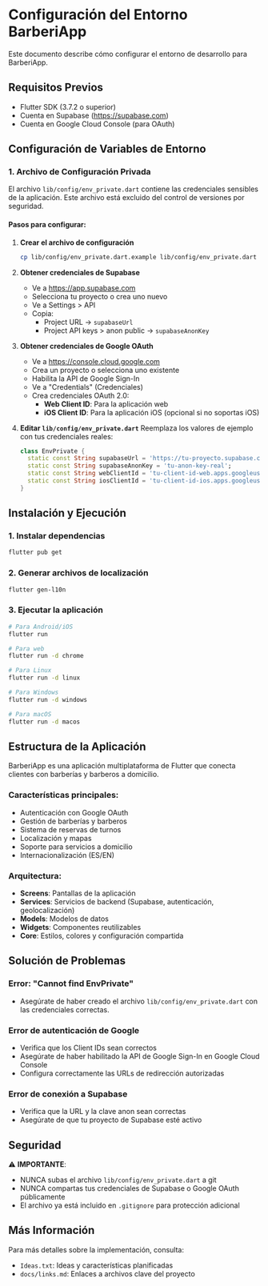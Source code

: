 # Configuración del Entorno BarberiApp

Este documento describe cómo configurar el entorno de desarrollo para BarberiApp.

## Requisitos Previos

- Flutter SDK (3.7.2 o superior)
- Cuenta en Supabase (https://supabase.com)
- Cuenta en Google Cloud Console (para OAuth)

## Configuración de Variables de Entorno

### 1. Archivo de Configuración Privada

El archivo `lib/config/env_private.dart` contiene las credenciales sensibles de la aplicación. Este archivo está excluido del control de versiones por seguridad.

#### Pasos para configurar:

1. **Crear el archivo de configuración**
   ```bash
   cp lib/config/env_private.dart.example lib/config/env_private.dart
   ```

2. **Obtener credenciales de Supabase**
   - Ve a https://app.supabase.com
   - Selecciona tu proyecto o crea uno nuevo
   - Ve a Settings > API
   - Copia:
     - Project URL → `supabaseUrl`
     - Project API keys > anon public → `supabaseAnonKey`

3. **Obtener credenciales de Google OAuth**
   - Ve a https://console.cloud.google.com
   - Crea un proyecto o selecciona uno existente
   - Habilita la API de Google Sign-In
   - Ve a "Credentials" (Credenciales)
   - Crea credenciales OAuth 2.0:
     - **Web Client ID**: Para la aplicación web
     - **iOS Client ID**: Para la aplicación iOS (opcional si no soportas iOS)

4. **Editar `lib/config/env_private.dart`**
   Reemplaza los valores de ejemplo con tus credenciales reales:
   ```dart
   class EnvPrivate {
     static const String supabaseUrl = 'https://tu-proyecto.supabase.co';
     static const String supabaseAnonKey = 'tu-anon-key-real';
     static const String webClientId = 'tu-client-id-web.apps.googleusercontent.com';
     static const String iosClientId = 'tu-client-id-ios.apps.googleusercontent.com';
   }
   ```

## Instalación y Ejecución

### 1. Instalar dependencias
```bash
flutter pub get
```

### 2. Generar archivos de localización
```bash
flutter gen-l10n
```

### 3. Ejecutar la aplicación
```bash
# Para Android/iOS
flutter run

# Para web
flutter run -d chrome

# Para Linux
flutter run -d linux

# Para Windows
flutter run -d windows

# Para macOS
flutter run -d macos
```

## Estructura de la Aplicación

BarberiApp es una aplicación multiplataforma de Flutter que conecta clientes con barberías y barberos a domicilio.

### Características principales:
- Autenticación con Google OAuth
- Gestión de barberías y barberos
- Sistema de reservas de turnos
- Localización y mapas
- Soporte para servicios a domicilio
- Internacionalización (ES/EN)

### Arquitectura:
- **Screens**: Pantallas de la aplicación
- **Services**: Servicios de backend (Supabase, autenticación, geolocalización)
- **Models**: Modelos de datos
- **Widgets**: Componentes reutilizables
- **Core**: Estilos, colores y configuración compartida

## Solución de Problemas

### Error: "Cannot find EnvPrivate"
- Asegúrate de haber creado el archivo `lib/config/env_private.dart` con las credenciales correctas.

### Error de autenticación de Google
- Verifica que los Client IDs sean correctos
- Asegúrate de haber habilitado la API de Google Sign-In en Google Cloud Console
- Configura correctamente las URLs de redirección autorizadas

### Error de conexión a Supabase
- Verifica que la URL y la clave anon sean correctas
- Asegúrate de que tu proyecto de Supabase esté activo

## Seguridad

⚠️ **IMPORTANTE**: 
- NUNCA subas el archivo `lib/config/env_private.dart` a git
- NUNCA compartas tus credenciales de Supabase o Google OAuth públicamente
- El archivo ya está incluido en `.gitignore` para protección adicional

## Más Información

Para más detalles sobre la implementación, consulta:
- `Ideas.txt`: Ideas y características planificadas
- `docs/links.md`: Enlaces a archivos clave del proyecto
